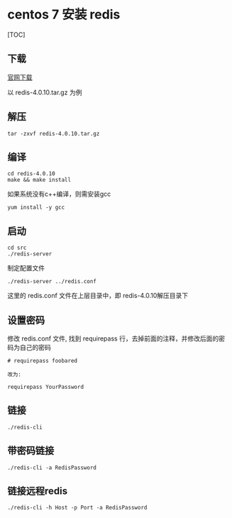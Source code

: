 # centos 7 安装 redis

[TOC]

## 下载
[官网下载](https://redis.io/download)

以 redis-4.0.10.tar.gz 为例

## 解压
```shell
tar -zxvf redis-4.0.10.tar.gz
```

## 编译
```shell
cd redis-4.0.10
make && make install
```

如果系统没有c++编译，则需安装gcc
```shell
yum install -y gcc
```

## 启动 
```shell
cd src
./redis-server
```

制定配置文件
```shell
./redis-server ../redis.conf
```

这里的 redis.conf 文件在上层目录中，即 redis-4.0.10解压目录下

## 设置密码
修改 redis.conf 文件, 找到 requirepass 行，去掉前面的注释，并修改后面的密码为自己的密码

```shell
# requirepass foobared

改为:

requirepass YourPassword
```

## 链接
```shell
./redis-cli 
```

## 带密码链接
```shell
./redis-cli -a RedisPassword
```

## 链接远程redis
```shell
./redis-cli -h Host -p Port -a RedisPassword
```
